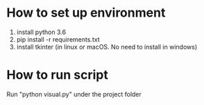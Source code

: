# How to set up environment
1. install python 3.6
2. pip install -r requirements.txt
3. install tkinter (in linux or macOS. No need to install in windows)

# How to run script
Run "python visual.py" under the project folder
